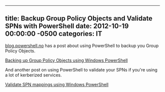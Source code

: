 ﻿---

title:  Backup Group Policy Objects and Validate SPNs with PowerShell
date:   2012-10-19 00:00:00 -0500
categories: IT
---






<a href="blog.powershell.no">blog.powershell.no</a> has a post about using PowerShell to backup you Group Policy Objects.

<a href="http://blog.powershell.no/2010/06/15/backing-up-group-policy-objects-using-windows-powershell/">Backing up Group Policy Objects using Windows PowerShell</a>

And another post on using PowerShell to validate your SPNs if you're using a lot of kerberized services.

<a href="http://blog.powershell.no/2010/01/28/validate-spn-mappings-using-windows-powershell/">Validate SPN mappings using Windows PowerShell
</a>


